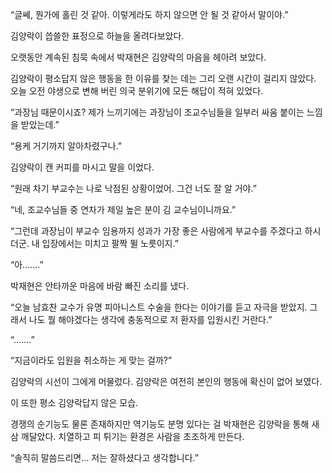 “글쎄, 뭔가에 홀린 것 같아. 이렇게라도 하지 않으면 안 될 것 같아서 말이야.”

김양락이 씁쓸한 표정으로 하늘을 올려다보았다.

오랫동안 계속된 침묵 속에서 박재현은 김양락의 마음을 헤아려 보았다.

김양락이 평소답지 않은 행동을 한 이유를 찾는 데는 그리 오랜 시간이 걸리지 않았다. 오늘 오전 야생으로 변해 버린 의국 분위기에 모든 해답이 적혀 있었다.

“과장님 때문이시죠? 제가 느끼기에는 과장님이 조교수님들을 일부러 싸움 붙이는 느낌을 받았는데.”

“용케 거기까지 알아차렸구나.”

김양락이 캔 커피를 마시고 말을 이었다.

“원래 차기 부교수는 나로 낙점된 상황이었어. 그건 너도 잘 알 거야.”

“네, 조교수님들 중 연차가 제일 높은 분이 김 교수님이니까요.”

“그런데 과장님이 부교수 임용까지 성과가 가장 좋은 사람에게 부교수를 주겠다고 하시더군. 내 입장에서는 미치고 팔짝 뛸 노릇이지.”

“아…….”

박재현은 안타까운 마음에 바람 빠진 소리를 냈다.

“오늘 남효찬 교수가 유명 피아니스트 수술을 한다는 이야기를 듣고 자극을 받았지. 그래서 나도 뭘 해야겠다는 생각에 충동적으로 저 환자를 입원시킨 거란다.”

“…….”

“지금이라도 입원을 취소하는 게 맞는 걸까?”

김양락의 시선이 그에게 머물렀다. 김양락은 여전히 본인의 행동에 확신이 없어 보였다.

이 또한 평소 김양락답지 않은 모습.

경쟁의 순기능도 물론 존재하지만 역기능도 분명 있다는 걸 박재현은 김양락을 통해 새삼 깨달았다. 치열하고 피 튀기는 환경은 사람을 초조하게 만든다.

“솔직히 말씀드리면… 저는 잘하셨다고 생각합니다.”